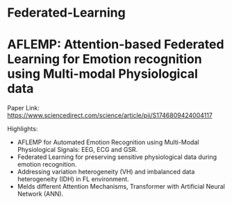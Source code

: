 # Federated-Learning
# AFLEMP: Attention-based Federated Learning for Emotion recognition using Multi-modal Physiological data 
Paper Link: https://www.sciencedirect.com/science/article/pii/S1746809424004117

Highlights:

- AFLEMP for Automated Emotion Recognition using Multi-Modal Physiological Signals: EEG, ECG and GSR.
- Federated Learning for preserving sensitive physiological data during emotion recognition.
- Addressing variation heterogeneity (VH) and imbalanced data heterogeneity (IDH) in FL environment.
- Melds different Attention Mechanisms, Transformer with Artificial Neural Network (ANN).

